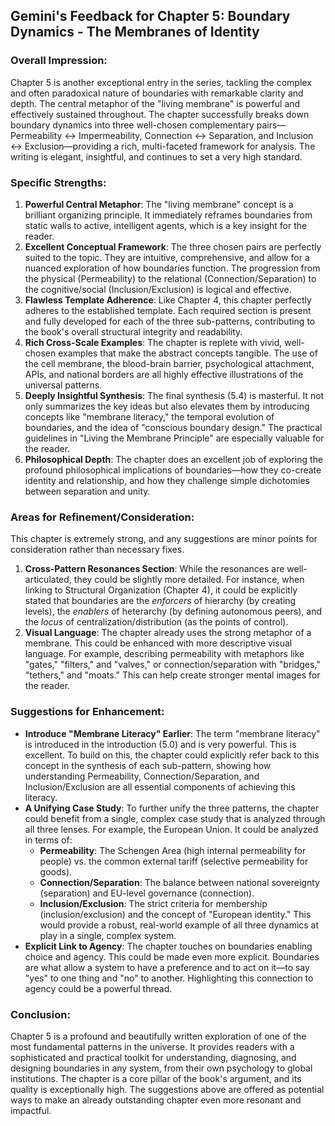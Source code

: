 

## Gemini's Feedback for Chapter 5: Boundary Dynamics - The Membranes of Identity

### Overall Impression:

Chapter 5 is another exceptional entry in the series, tackling the complex and often paradoxical nature of boundaries with remarkable clarity and depth. The central metaphor of the "living membrane" is powerful and effectively sustained throughout. The chapter successfully breaks down boundary dynamics into three well-chosen complementary pairs—Permeability ↔ Impermeability, Connection ↔ Separation, and Inclusion ↔ Exclusion—providing a rich, multi-faceted framework for analysis. The writing is elegant, insightful, and continues to set a very high standard.

### Specific Strengths:

1.  **Powerful Central Metaphor**: The "living membrane" concept is a brilliant organizing principle. It immediately reframes boundaries from static walls to active, intelligent agents, which is a key insight for the reader.
2.  **Excellent Conceptual Framework**: The three chosen pairs are perfectly suited to the topic. They are intuitive, comprehensive, and allow for a nuanced exploration of how boundaries function. The progression from the physical (Permeability) to the relational (Connection/Separation) to the cognitive/social (Inclusion/Exclusion) is logical and effective.
3.  **Flawless Template Adherence**: Like Chapter 4, this chapter perfectly adheres to the established template. Each required section is present and fully developed for each of the three sub-patterns, contributing to the book's overall structural integrity and readability.
4.  **Rich Cross-Scale Examples**: The chapter is replete with vivid, well-chosen examples that make the abstract concepts tangible. The use of the cell membrane, the blood-brain barrier, psychological attachment, APIs, and national borders are all highly effective illustrations of the universal patterns.
5.  **Deeply Insightful Synthesis**: The final synthesis (5.4) is masterful. It not only summarizes the key ideas but also elevates them by introducing concepts like "membrane literacy," the temporal evolution of boundaries, and the idea of "conscious boundary design." The practical guidelines in "Living the Membrane Principle" are especially valuable for the reader.
6.  **Philosophical Depth**: The chapter does an excellent job of exploring the profound philosophical implications of boundaries—how they co-create identity and relationship, and how they challenge simple dichotomies between separation and unity.

### Areas for Refinement/Consideration:

This chapter is extremely strong, and any suggestions are minor points for consideration rather than necessary fixes.

1.  **Cross-Pattern Resonances Section**: While the resonances are well-articulated, they could be slightly more detailed. For instance, when linking to Structural Organization (Chapter 4), it could be explicitly stated that boundaries are the *enforcers* of hierarchy (by creating levels), the *enablers* of heterarchy (by defining autonomous peers), and the *locus* of centralization/distribution (as the points of control).
2.  **Visual Language**: The chapter already uses the strong metaphor of a membrane. This could be enhanced with more descriptive visual language. For example, describing permeability with metaphors like "gates," "filters," and "valves," or connection/separation with "bridges," "tethers," and "moats." This can help create stronger mental images for the reader.

### Suggestions for Enhancement:

*   **Introduce "Membrane Literacy" Earlier**: The term "membrane literacy" is introduced in the introduction (5.0) and is very powerful. This is excellent. To build on this, the chapter could explicitly refer back to this concept in the synthesis of each sub-pattern, showing how understanding Permeability, Connection/Separation, and Inclusion/Exclusion are all essential components of achieving this literacy.
*   **A Unifying Case Study**: To further unify the three patterns, the chapter could benefit from a single, complex case study that is analyzed through all three lenses. For example, the European Union. It could be analyzed in terms of: 
    *   **Permeability**: The Schengen Area (high internal permeability for people) vs. the common external tariff (selective permeability for goods).
    *   **Connection/Separation**: The balance between national sovereignty (separation) and EU-level governance (connection).
    *   **Inclusion/Exclusion**: The strict criteria for membership (inclusion/exclusion) and the concept of "European identity."
    This would provide a robust, real-world example of all three dynamics at play in a single, complex system.
*   **Explicit Link to Agency**: The chapter touches on boundaries enabling choice and agency. This could be made even more explicit. Boundaries are what allow a system to have a preference and to act on it—to say "yes" to one thing and "no" to another. Highlighting this connection to agency could be a powerful thread.

### Conclusion:

Chapter 5 is a profound and beautifully written exploration of one of the most fundamental patterns in the universe. It provides readers with a sophisticated and practical toolkit for understanding, diagnosing, and designing boundaries in any system, from their own psychology to global institutions. The chapter is a core pillar of the book's argument, and its quality is exceptionally high. The suggestions above are offered as potential ways to make an already outstanding chapter even more resonant and impactful.

